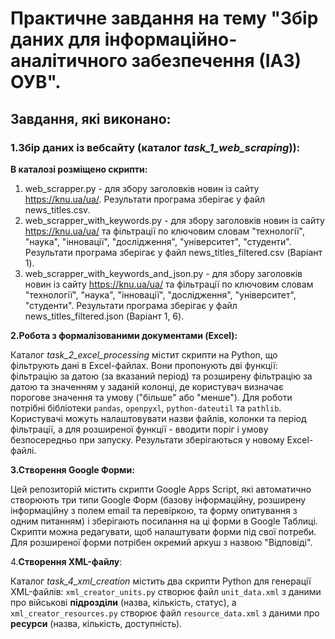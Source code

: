 # Практичне завдання на тему **"Збір даних для інформаційно-аналітичного забезпечення (ІАЗ) ОУВ"**.

## Завдання, які виконано:

### **1.Збір даних із вебсайту (каталог *task_1_web_scraping*)):**

**В каталозі розміщено скрипти:**

1. web_scrapper.py - для збору заголовків новин із сайту https://knu.ua/ua/. Результати програма зберігає у файл news_titles.csv.
2. web_scrapper_with_keywords.py - для збору заголовків новин із сайту https://knu.ua/ua/ та фільтрації по ключовим словам "технології", "наука", "інновації", "дослідження", "університет", "студенти". Результати програма зберігає у файл news_titles_filtered.csv (Варіант 1).
3. web_scrapper_with_keywords_and_json.py - для збору заголовків новин із сайту https://knu.ua/ua/ та фільтрації по ключовим словам "технології", "наука", "інновації", "дослідження", "університет", "студенти". Результати програма зберігає у файл news_titles_filtered.json (Варіант 1, 6).

**2.Робота з формалізованими документами (Excel):**

Каталог *task_2_excel_processing* містит скрипти на Python, що фільтрують дані в Excel-файлах. Вони пропонують дві функції: фільтрацію за датою (за вказаний період) та розширену фільтрацію за датою та значенням у заданій колонці, де користувач визначає порогове значення та умову ("більше" або "менше"). Для роботи потрібні бібліотеки `pandas`, `openpyxl`, `python-dateutil` та `pathlib`. Користувачі можуть налаштовувати назви файлів, колонки та період фільтрації, а для розширеної функції - вводити поріг і умову безпосередньо при запуску. Результати зберігаються у новому Excel-файлі.

**3.Створення Google Форми:**

Цей репозиторій містить скрипти Google Apps Script, які автоматично створюють три типи Google Форм (базову інформаційну, розширену інформаційну з полем email та перевіркою, та форму опитування з одним питанням) і зберігають посилання на ці форми в Google Таблиці. Скрипти можна редагувати, щоб налаштувати форми під свої потреби. Для розширеної форми потрібен окремий аркуш з назвою "Відповіді".

4.**Створення XML-файлу**:

Каталог *task_4_xml_creation* містить два скрипти Python для генерації XML-файлів: `xml_creator_units.py` створює файл `unit_data.xml` з даними про військові **підрозділи** (назва, кількість, статус), а `xml_creator_resources.py` створює файл `resource_data.xml` з даними про **ресурси** (назва, кількість, доступність).
